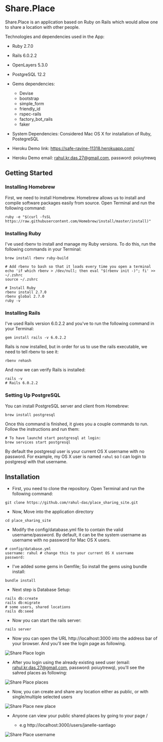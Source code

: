 # Share.Place

Share.Place is an application based on Ruby on Rails which would allow one to share a location with other people.

Technologies and dependencies used in the App:

* Ruby 2.7.0
* Rails 6.0.2.2
* OpenLayers 5.3.0
* PostgreSQL 12.2

* Gems dependencies: 
  - Devise
  - bootstrap
  - simple_form
  - friendly_id
  - rspec-rails
  - factory_bot_rails
  - faker

* System Dependencies: Considered Mac OS X for installation of Ruby, PostegreSQL

* Heroku Demo link: https://safe-ravine-11318.herokuapp.com/
* Heroku Demo email: rahul.kr.das.27@gmail.com, password: poiuytrewq

## Getting Started

### Installing Homebrew
First, we need to install Homebrew. Homebrew allows us to install and compile software packages easily from source.
Open Terminal and run the following command:
```
ruby -e "$(curl -fsSL https://raw.githubusercontent.com/Homebrew/install/master/install)"
```
### Installing Ruby
I've used rbenv to install and manage my Ruby versions.
To do this, run the following commands in your Terminal:

```
brew install rbenv ruby-build

# Add rbenv to bash so that it loads every time you open a terminal
echo 'if which rbenv > /dev/null; then eval "$(rbenv init -)"; fi' >> ~/.zshrc
source ~/.zshrc

# Install Ruby
rbenv install 2.7.0
rbenv global 2.7.0
ruby -v
```
### Installing Rails
I've used Rails version 6.0.2.2 and you've to run the following command in your Terminal:
```
gem install rails -v 6.0.2.2
```
Rails is now installed, but in order for us to use the rails executable, we need to tell rbenv to see it:
```
rbenv rehash
```
And now we can verify Rails is installed:
```
rails -v
# Rails 6.0.2.2
```
### Setting Up PostgreSQL
You can install PostgreSQL server and client from Homebrew:
```
brew install postgresql
```
Once this command is finished, it gives you a couple commands to run. Follow the instructions and run them:
```
# To have launchd start postgresql at login:
brew services start postgresql
```
By default the postgresql user is your current OS X username with no password. For example, my OS X user is named ```rahul``` so I can login to postgresql with that username.

## Installation
- First, you need to clone the repository. Open Terminal and run the following command:
```
git clone https://github.com/rahul-das/place_sharing_site.git
```
- Now, Move into the application directory
```
cd place_sharing_site
```
- Modify the config/database.yml file to contain the valid username/password. By default, it can be the system username as username with no password for Mac OS X users.
```
# config/database.yml
username: rahul # change this to your current OS X username
password: 
```
- I've added some gems in Gemfile; So install the gems using bundle install:
```
bundle install
```
- Next step is Database Setup:
```
rails db:create
rails db:migrate
# some users, shared locations
rails db:seed
```
- Now you can start the rails server:
```
rails server
```
- Now you can open the URL http://localhost:3000 into the address bar of your browser. And you'll see the login page as following.

![Share Place login](https://user-images.githubusercontent.com/7859906/79062283-7e1ddd80-7cb6-11ea-9817-b7490995f961.png)

- After you login using the already existing seed user (email: rahul.kr.das.27@gmail.com, password: poiuytrewq), you'll see the sahred places as following:

![Share Place places](https://user-images.githubusercontent.com/7859906/79062253-1798bf80-7cb6-11ea-9ff9-348d29cbfd8c.png)

- Now, you can create and share any location either as public, or with single/multiple selected users

![Share Place new place](https://user-images.githubusercontent.com/7859906/79062384-993d1d00-7cb7-11ea-8072-531e10f6e83c.png)

- Anyone can view your public shared places by going to your page <site>/<username> 
  - e.g http://localhost:3000/users/janelle-santiago
  
![Share Place username](https://user-images.githubusercontent.com/7859906/79062548-f6859e00-7cb8-11ea-9a9f-413a31c1a1d7.png)
